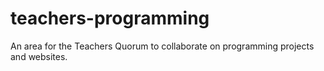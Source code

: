 # teachers-programming
An area for the Teachers Quorum to collaborate on programming projects and websites. 
